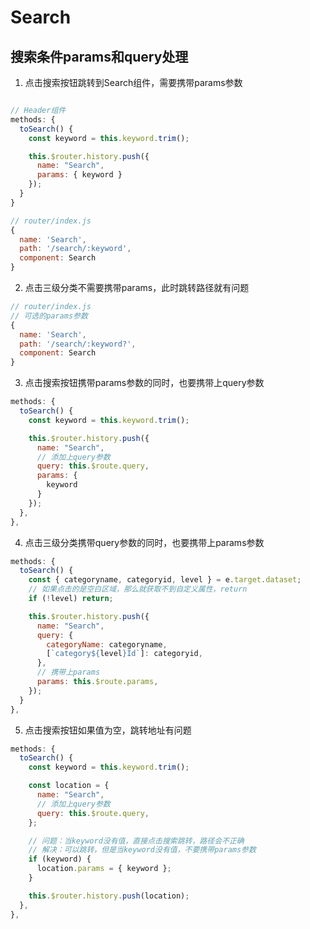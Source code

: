 # Search

## 搜索条件params和query处理

1. 点击搜索按钮跳转到Search组件，需要携带params参数
```js

// Header组件
methods: {
  toSearch() {
    const keyword = this.keyword.trim();

    this.$router.history.push({
      name: "Search",
      params: { keyword }
    });
  }
}

// router/index.js
{
  name: 'Search',
  path: '/search/:keyword',
  component: Search
}
```

2. 点击三级分类不需要携带params，此时跳转路径就有问题

```js
// router/index.js
// 可选的params参数
{
  name: 'Search',
  path: '/search/:keyword?',
  component: Search
}
```

3. 点击搜索按钮携带params参数的同时，也要携带上query参数
```js
methods: {
  toSearch() {
    const keyword = this.keyword.trim();

    this.$router.history.push({
      name: "Search",
      // 添加上query参数
      query: this.$route.query,
      params: {
        keyword
      }
    });
  },
},
```
4. 点击三级分类携带query参数的同时，也要携带上params参数
```js
methods: {
  toSearch() {
    const { categoryname, categoryid, level } = e.target.dataset;
    // 如果点击的是空白区域，那么就获取不到自定义属性，return
    if (!level) return;

    this.$router.history.push({
      name: "Search",
      query: {
        categoryName: categoryname,
        [`category${level}Id`]: categoryid,
      },
      // 携带上params
      params: this.$route.params,
    });
  }
},
```
5. 点击搜索按钮如果值为空，跳转地址有问题
```js
methods: {
  toSearch() {
    const keyword = this.keyword.trim();

    const location = {
      name: "Search",
      // 添加上query参数
      query: this.$route.query,
    };

    // 问题：当keyword没有值，直接点击搜索跳转，路径会不正确
    // 解决：可以跳转，但是当keyword没有值，不要携带params参数
    if (keyword) {
      location.params = { keyword };
    }

    this.$router.history.push(location);
  },
},
```
